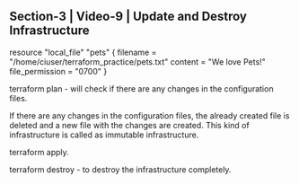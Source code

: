 Section-3 | Video-9 | Update and Destroy Infrastructure
-------------------------------------------------------

resource "local_file" "pets" {
  filename = "/home/ciuser/terraform_practice/pets.txt"
  content = "We love Pets!"
  file_permission = "0700"
}

terraform plan - will check if there are any changes in the configuration files.

If there are any changes in the configuration files, the already created file is deleted and a new file with the changes are created. This kind of infrastructure is called as immutable infrastructure.

terraform apply.

terraform destroy - to destroy the infrastructure completely.